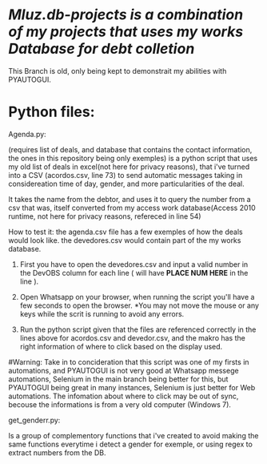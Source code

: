 # *Mluz.db-projects is a combination of my projects that uses my works Database for debt colletion*
This Branch is old, only being kept to demonstrait my abilities with PYAUTOGUI.

# Python files:

Agenda.py:

(requires list of deals, and database that contains the contact information, the ones in this repository being only exemples)
is a python script that uses my old list of deals in excel(not here for privacy reasons), that i've turned into a CSV (acordos.csv, line 73) to send automatic messages taking in considereation time of day, gender, and more particularities of the deal.

It takes the name from the debtor, and uses it to query the number from a csv that was, itself converted from my access work database(Access 2010 runtime, not here for privacy reasons, refereced in line 54)

How to test it:
the agenda.csv file has a few exemples of how the deals would look like. 
the devedores.csv would contain part of the my works database.

1. First you have to open the devedores.csv and input a valid number in the DevOBS column for each line ( will have **PLACE NUM HERE** in the line ).

2. Open Whatsapp on your browser, when running the script you'll have a few seconds to open the browser. *You may not move the mouse or any keys while the scrit is running to avoid any errors.

3. Run the python script given that the files are referenced correctly in the lines above for acordos.csv and devedor.csv, and the makro has the right information of where to click based on the display used.

#Warning:
Take in to concideration that this script was one of my firsts in automations, and PYAUTOGUI is not very good at Whatsapp messege automations, Selenium in the main branch being better for this, but PYAUTOGUI being great in many instances, Selenium is just better for Web automations. The infomation about where to click may be out of sync, becouse the informations is from a very old computer (Windows 7).

get_genderr.py:

Is a group of complementory functions that i've created to avoid making the same functions everytime i detect a gender for exemple, or using regex to extract numbers from the DB.

